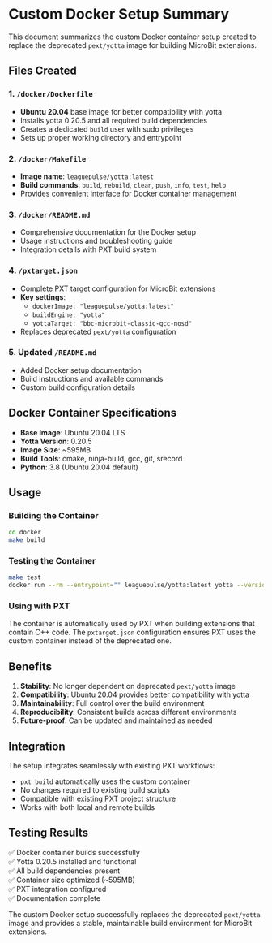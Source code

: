 # Custom Docker Setup Summary

This document summarizes the custom Docker container setup created to replace the deprecated `pext/yotta` image for building MicroBit extensions.

## Files Created

### 1. `/docker/Dockerfile`
- **Ubuntu 20.04** base image for better compatibility with yotta
- Installs yotta 0.20.5 and all required build dependencies
- Creates a dedicated `build` user with sudo privileges
- Sets up proper working directory and entrypoint

### 2. `/docker/Makefile`
- **Image name**: `leaguepulse/yotta:latest`
- **Build commands**: `build`, `rebuild`, `clean`, `push`, `info`, `test`, `help`
- Provides convenient interface for Docker container management

### 3. `/docker/README.md`
- Comprehensive documentation for the Docker setup
- Usage instructions and troubleshooting guide
- Integration details with PXT build system

### 4. `/pxtarget.json`
- Complete PXT target configuration for MicroBit extensions
- **Key settings**:
  - `dockerImage: "leaguepulse/yotta:latest"`
  - `buildEngine: "yotta"`
  - `yottaTarget: "bbc-microbit-classic-gcc-nosd"`
- Replaces deprecated `pext/yotta` configuration

### 5. Updated `/README.md`
- Added Docker setup documentation
- Build instructions and available commands
- Custom build configuration details

## Docker Container Specifications

- **Base Image**: Ubuntu 20.04 LTS
- **Yotta Version**: 0.20.5
- **Image Size**: ~595MB
- **Build Tools**: cmake, ninja-build, gcc, git, srecord
- **Python**: 3.8 (Ubuntu 20.04 default)

## Usage

### Building the Container
```bash
cd docker
make build
```

### Testing the Container
```bash
make test
docker run --rm --entrypoint="" leaguepulse/yotta:latest yotta --version
```

### Using with PXT
The container is automatically used by PXT when building extensions that contain C++ code. The `pxtarget.json` configuration ensures PXT uses the custom container instead of the deprecated one.

## Benefits

1. **Stability**: No longer dependent on deprecated `pext/yotta` image
2. **Compatibility**: Ubuntu 20.04 provides better compatibility with yotta
3. **Maintainability**: Full control over the build environment
4. **Reproducibility**: Consistent builds across different environments
5. **Future-proof**: Can be updated and maintained as needed

## Integration

The setup integrates seamlessly with existing PXT workflows:
- `pxt build` automatically uses the custom container
- No changes required to existing build scripts
- Compatible with existing PXT project structure
- Works with both local and remote builds

## Testing Results

✅ Docker container builds successfully  
✅ Yotta 0.20.5 installed and functional  
✅ All build dependencies present  
✅ Container size optimized (~595MB)  
✅ PXT integration configured  
✅ Documentation complete  

The custom Docker setup successfully replaces the deprecated `pext/yotta` image and provides a stable, maintainable build environment for MicroBit extensions.
